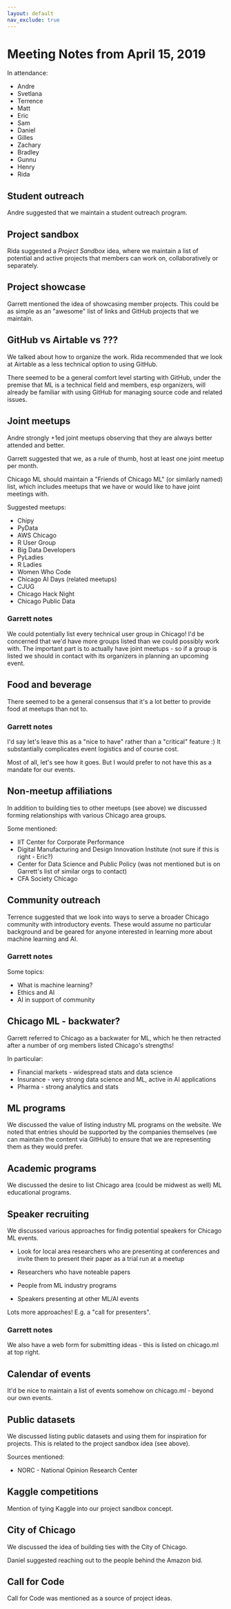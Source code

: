 ```yaml
---
layout: default
nav_exclude: true
---
```


# Meeting Notes from April 15, 2019

In attendance:

- Andre
- Svetlana
- Terrence
- Matt
- Eric
- Sam
- Daniel
- Gilles
- Zachary
- Bradley
- Gunnu
- Henry
- Rida

## Student outreach

Andre suggested that we maintain a student outreach program.

## Project sandbox

Rida suggested a *Project Sandbox* idea, where we maintain a list of
potential and active projects that members can work on,
collaboratively or separately.

## Project showcase

Garrett mentioned the idea of showcasing member projects. This could
be as simple as an "awesome" list of links and GitHub projects that we
maintain.

## GitHub vs Airtable vs ???

We talked about how to organize the work. Rida recommended that we
look at Airtable as a less technical option to using GitHub.

There seemed to be a general comfort level starting with GitHub, under
the premise that ML is a technical field and members, esp organizers,
will already be familiar with using GitHub for managing source code
and related issues.

## Joint meetups

Andre strongly +1ed joint meetups observing that they are always
better attended and better.

Garrett suggested that we, as a rule of thumb, host at least one joint
meetup per month.

Chicago ML should maintain a "Friends of Chicago ML" (or similarly
named) list, which includes meetups that we have or would like to have
joint meetings with.

Suggested meetups:

- Chipy
- PyData
- AWS Chicago
- R User Group
- Big Data Developers
- PyLadies
- R Ladies
- Women Who Code
- Chicago AI Days (related meetups)
- CJUG
- Chicago Hack Night
- Chicago Public Data

### Garrett notes

We could potentially list every technical user group in Chicago! I'd
be concerned that we'd have more groups listed than we could possibly
work with. The important part is to actually have joint meetups - so
if a group is listed we should in contact with its organizers in
planning an upcoming event.

## Food and beverage

There seemed to be a general consensus that it's a lot better to
provide food at meetups than not to.

### Garrett notes

I'd say let's leave this as a "nice to have" rather than a "critical"
feature :) It substantially complicates event logistics and of course
cost.

Most of all, let's see how it goes. But I would prefer to not have
this as a mandate for our events.

## Non-meetup affiliations

In addition to building ties to other meetups (see above) we discussed
forming relationships with various Chicago area groups.

Some mentioned:

- IIT Center for Corporate Performance
- Digital Manufacturing and Design Innovation Institute (not sure if
  this is right - Eric?)
- Center for Data Science and Public Policy (was not mentioned but is
  on Garrett's list of similar orgs to contact)
- CFA Society Chicago

## Community outreach

Terrence suggested that we look into ways to serve a broader Chicago
community with introductory events. These would assume no particular
background and be geared for anyone interested in learning more about
machine learning and AI.

### Garrett notes

Some topics:

- What is machine learning?
- Ethics and AI
- AI in support of community

## Chicago ML - backwater?

Garrett referred to Chicago as a backwater for ML, which he then
retracted after a number of org members listed Chicago's strengths!

In particular:

- Financial markets - widespread stats and data science
- Insurance - very strong data science and ML, active in AI
  applications
- Pharma - strong analytics and stats

## ML programs

We discussed the value of listing industry ML programs on the
website. We noted that entries should be supported by the companies
themselves (we can maintain the content via GitHub) to ensure that we
are representing them as they would prefer.

## Academic programs

We discussed the desire to list Chicago area (could be midwest as
well) ML educational programs.

## Speaker recruiting

We discussed various approaches for findig potential speakers for
Chicago ML events.

- Look for local area researchers who are presenting at conferences
  and invite them to present their paper as a trial run at a meetup

- Researchers who have noteable papers

- People from ML industry programs

- Speakers presenting at other ML/AI events

Lots more approaches! E.g. a "call for presenters".

### Garrett notes

We also have a web form for submitting ideas - this is listed on
chicago.ml at top right.

## Calendar of events

It'd be nice to maintain a list of events somehow on chicago.ml -
beyond our own events.

## Public datasets

We discussed listing public datasets and using them for inspiration
for projects. This is related to the project sandbox idea (see above).

Sources mentioned:

- NORC - National Opinion Research Center

## Kaggle competitions

Mention of tying Kaggle into our project sandbox concept.

## City of Chicago

We discussed the idea of building ties with the City of Chicago.

Daniel suggested reaching out to the people behind the Amazon bid.

## Call for Code

Call for Code was mentioned as a source of project ideas.
